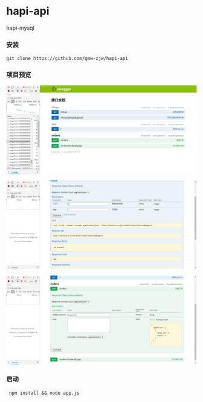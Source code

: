 # hapi-api
hapi-mysql

### 安装
```
git clone https://github.com/gmw-zjw/hapi-api
```

### 项目预览

![](/asstes/1.png)


![](/asstes/2.png)


![](/asstes/3.png)

### 启动
```
 npm install && node app.js
```